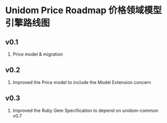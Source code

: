# Unidom Price Roadmap 价格领域模型引擎路线图

## v0.1
1. Price model & migration

## v0.2
1. Improved the Price model to include the Model Extension concern

## v0.3
1. Improved the Ruby Gem Specification to depend on unidom-common v0.7
